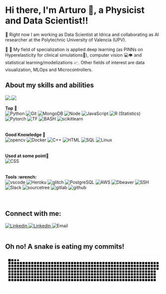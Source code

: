 # Hi there, I'm Arturo 👋, a Physicist and Data Scientist!!

🌱 Right now I am working as Data Scientist at Idrica and collaborating as AI researcher at the Polytechnic University of Valencia (UPV). 

:closed_book: :pencil: My field of specialization is applied deep learning (as PINNs on Hyperelasticity for clinical simulations💊), computer vision 💻👁️ and statistical learning/modelizations :chart_with_upwards_trend:. Other fields of interest are data visualization, MLOps and Microcontrollers. 

## About my skills and abilities
<a href="https://github-readme-stats.vercel.app/api?username=ArturoSirvent&rank_icon=github&show_icons=true">
  <img height=200 align="center" src="https://github-readme-stats.vercel.app/api?username=ArturoSirvent&rank_icon=github&show_icons=true&card_width=300&theme=radical" />
</a>
<a href="https://github-readme-stats.vercel.app/api/top-langs/?username=ArturoSirvent&langs_count=7&hide_progress=true&theme=radical">
  <img height=200 align="center" src="https://github-readme-stats.vercel.app/api/top-langs/?username=ArturoSirvent&langs_count=7&hide_progress=true&card_width=300&theme=radical" />
</a>

<br>  
<br>  


<div class="box">
  <div class="header"><strong>Top 🥇 </strong></div>
  <img src="https://img.shields.io/badge/-Python-blue?style=flat&logo=python&logoColor=yellow" alt="Python">
  <img src="http://img.shields.io/badge/-Git-F1502F?style=flat&logo=git&logoColor=FFFFFF" alt="Git">
  <img src="https://img.shields.io/badge/-MongoDB-4DB33D?style=flat&logo=mongodb&logoColor=FFFFFF" alt="MongoDB">
  <img src="https://img.shields.io/badge/-Node.js-3C873A?style=flat&logo=Node.js&logoColor=white" alt="Node">
  <img src="https://img.shields.io/badge/-JavaScript-eed718?style=flat&logo=javascript&logoColor=ffffff" alt="JavaScript">  
  <img src="https://img.shields.io/badge/-R-333333?style=flat&logo=R&logoColor=276DC3" alt="R (Statistics)">  
  <br>
  <img src="https://img.shields.io/badge/-Pytorch-white?style=flat&logo=pytorch&logoColor=orange" alt="Pytorch">   
  <img src="https://img.shields.io/badge/-TensorFlow-orange?style=flat&logo=tensorflow&logoColor=white" alt="TF">  
  <img src="https://img.shields.io/badge/-Bash-black?style=flat&logo=gnubash&logoColor=white" alt="BASH">   
  <img src="https://img.shields.io/badge/-ScikitLearn-blue?style=flat&logo=scikitlearn&logoColor=#F7931E" alt="scikitlearn"> 
</div>
<br>  
<br> 

<div class="box">
  <div class="header"><strong>Good Knowledge 🥈 </strong></div>
   <img src="https://img.shields.io/badge/-OpenCV-blck?style=flat&logo=opencv&logoColor=blue" alt="opencv">
  <img src="https://img.shields.io/badge/-Docker-white?style=flat&logo=docker&logoColor=blue" alt="Docker">
  <img src="https://img.shields.io/badge/-C%20&%20C++-659ad2?style=flat&logo=c%2B%2B&logoColor=ffffff" alt="C++">
  <img src="https://img.shields.io/badge/-HTML5-E34F26?style=flat&logo=html5&logoColor=white" alt="HTML">
  <img src="https://img.shields.io/badge/-SQL-white?style=flat&logo=sql&logoColor=black" alt="SQL">
  <img src="https://img.shields.io/badge/-Linux-white?style=flat&logo=linux&logoColor=Black" alt="Linux">
  
</div>
<br>  
<br> 

<div class="box">
  <div class="header"><strong>Used at some point🥉 </strong></div>
  <img src="https://img.shields.io/badge/-CSS3-1572B6?style=flat&logo=css3&logoColor=white" alt="CSS">

</div>
<br>  
<br> 

<div class="box">
  <div class="header"><strong>Tools :wrench: </strong></div>
  <img src="http://img.shields.io/badge/-VS%20Code-007ACC?style=flat&logo=visual%20studio%20code&logoColor=white" alt="vscode">
  <img src="http://img.shields.io/badge/-Heroku-430098?style=flat&logo=heroku&logoColor=white" alt="Heroku">
  <img src="http://img.shields.io/badge/-Glitch-white?style=flat&logo=glitch&logoColor=violet" alt="glitch">
  <img src="https://img.shields.io/badge/-Postgres-blue?style=flat&logo=postgresql&logoColor=white" alt="PostgreSQL">
  <img src="https://img.shields.io/badge/-AWS-FFA611?style=flat&logo=aws&logoColor=FFFFFF" alt="AWS">  
  <img src="https://img.shields.io/badge/-DBeaver-white?style=flat&logo=DBeaver&logoColor=black" alt="Dbeaver">  
  <img src="https://img.shields.io/badge/-SSH-white?style=flat&logo=ssh&logoColor=black" alt="SSH">  
  <br>  
  <img src="https://img.shields.io/badge/-Slack-white?style=flat&logo=slack&logoColor=4A154B" alt="Slack">  
  <img src="https://img.shields.io/badge/-SourceTree-0052CC?style=flat&logo=sourcetree&logoColor=white" alt="sourcetree">
  <img src="https://img.shields.io/badge/-GitLab-FCA121?style=flat&logo=gitlab" alt="gitlab">
  <img src="https://img.shields.io/badge/-Github-181717?style=flat&logo=github&logoColor=white" alt="github">
  
</div>
<br>  
<br> 



## Connect with me:

  <a href="https://www.linkedin.com/in/arturo-sirvent-fresneda-8885091a3/" target="_blank">
    <img alt="Linkedin" src="https://img.shields.io/badge/Linkedin-blue?style=flat-square&logo=linkedin">
  </a>
  <a href="https://github.com/ArturoSirvent" target="_blank">
    <img alt="Linkedin" src="https://img.shields.io/badge/PersonalWebsite-black?style=flat-square&logo=github">
  </a><img alt="Email" src="https://img.shields.io/badge/Email-arturosirvent[at]outlook[dot]com-blue?style=flat-square&logo=gmail">

<br>  
<br> 

## Oh no! A snake is eating my commits!
 <img alt="Linkedin" src="https://raw.githubusercontent.com/hritik5102/hritik5102/output/github-contribution-grid-snake.svg">

